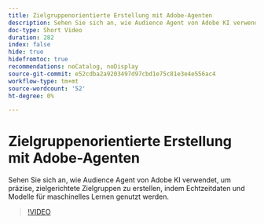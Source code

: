 ```yaml
---
title: Zielgruppenorientierte Erstellung mit Adobe-Agenten
description: Sehen Sie sich an, wie Audience Agent von Adobe KI verwendet, um präzise, zielgerichtete Zielgruppen zu erstellen, indem Echtzeitdaten und Modelle für maschinelles Lernen genutzt werden.
doc-type: Short Video
duration: 282
index: false
hide: true
hidefromtoc: true
recommendations: noCatalog, noDisplay
source-git-commit: e52cdba2a9203497d97cbd1e75c81e3e4e556ac4
workflow-type: tm+mt
source-wordcount: '52'
ht-degree: 0%

---
```



# Zielgruppenorientierte Erstellung mit Adobe-Agenten

Sehen Sie sich an, wie Audience Agent von Adobe KI verwendet, um präzise, zielgerichtete Zielgruppen zu erstellen, indem Echtzeitdaten und Modelle für maschinelles Lernen genutzt werden.

<!-- 62_S653_3442539_281_goaldriven-audience-creation-with-adobe-agents -->
>[!VIDEO](https://video.tv.adobe.com/v/3458193/?learn=on&enablevpops=true)
